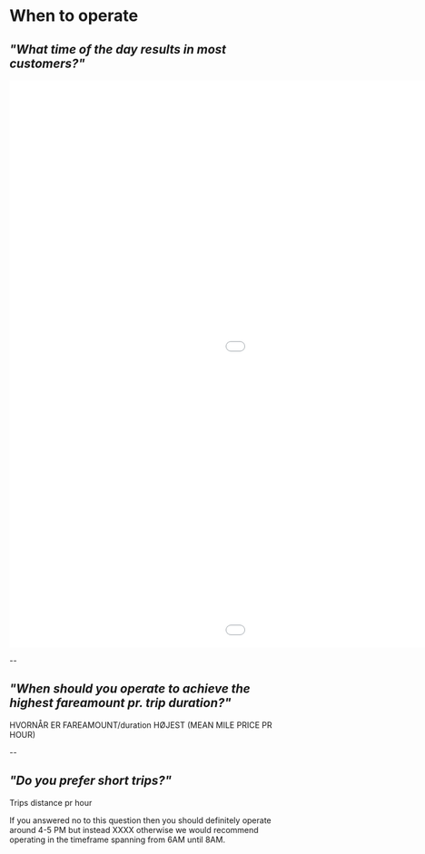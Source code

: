 # When to operate 

## *"What time of the day results in most customers?"*
<iframe src="images/pickups_dropoffs_houroftheweek.html"
          sandbox="allow-same-origin allow-scripts"
          width="1450"
          height="500"
          scrolling="no"
          seamless="seamless"
          frameborder="0"></iframe>
          
          
<iframe src="images/tip_fraction_houroftheweek.html"
          sandbox="allow-same-origin allow-scripts"
          width="1450"
          height="500"
          scrolling="no"
          seamless="seamless"
          frameborder="0"></iframe>


--

## *"When should you operate to achieve the highest fareamount pr. trip duration?"*

HVORNÅR ER FAREAMOUNT/duration HØJEST (MEAN MILE PRICE PR HOUR)


-- 

## *"Do you prefer short trips?"*


Trips distance pr hour 

If you answered no to this question then you should definitely operate around 4-5 PM but instead XXXX otherwise we would recommend operating in the timeframe spanning from 6AM until 8AM. 
